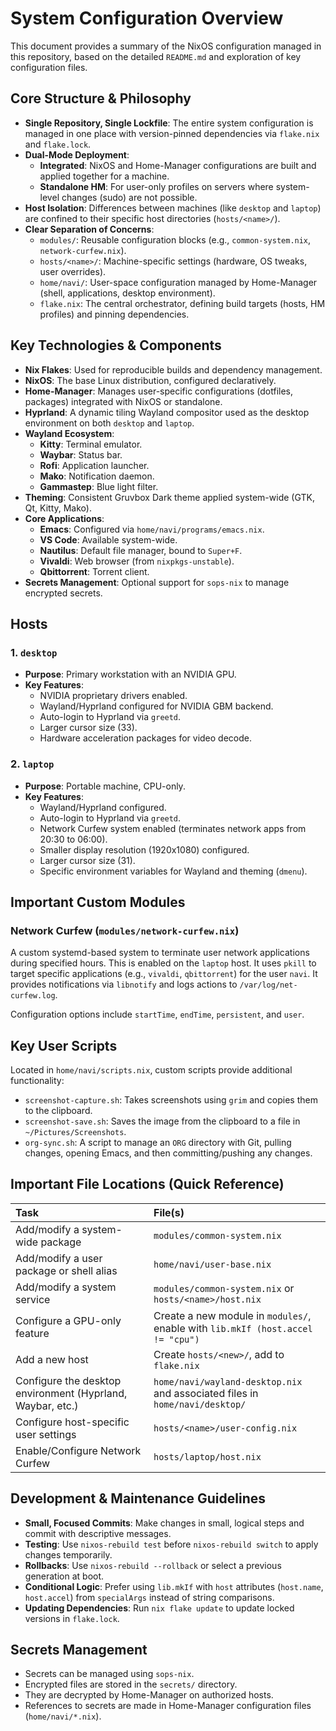 # System Configuration Overview

This document provides a summary of the NixOS configuration managed in this repository, based on the detailed `README.md` and exploration of key configuration files.

## Core Structure & Philosophy

- **Single Repository, Single Lockfile**: The entire system configuration is managed in one place with version-pinned dependencies via `flake.nix` and `flake.lock`.
- **Dual-Mode Deployment**:
  - **Integrated**: NixOS and Home-Manager configurations are built and applied together for a machine.
  - **Standalone HM**: For user-only profiles on servers where system-level changes (sudo) are not possible.
- **Host Isolation**: Differences between machines (like `desktop` and `laptop`) are confined to their specific host directories (`hosts/<name>/`).
- **Clear Separation of Concerns**:
  - `modules/`: Reusable configuration blocks (e.g., `common-system.nix`, `network-curfew.nix`).
  - `hosts/<name>/`: Machine-specific settings (hardware, OS tweaks, user overrides).
  - `home/navi/`: User-space configuration managed by Home-Manager (shell, applications, desktop environment).
  - `flake.nix`: The central orchestrator, defining build targets (hosts, HM profiles) and pinning dependencies.

## Key Technologies & Components

- **Nix Flakes**: Used for reproducible builds and dependency management.
- **NixOS**: The base Linux distribution, configured declaratively.
- **Home-Manager**: Manages user-specific configurations (dotfiles, packages) integrated with NixOS or standalone.
- **Hyprland**: A dynamic tiling Wayland compositor used as the desktop environment on both `desktop` and `laptop`.
- **Wayland Ecosystem**:
  - **Kitty**: Terminal emulator.
  - **Waybar**: Status bar.
  - **Rofi**: Application launcher.
  - **Mako**: Notification daemon.
  - **Gammastep**: Blue light filter.
- **Theming**: Consistent Gruvbox Dark theme applied system-wide (GTK, Qt, Kitty, Mako).
- **Core Applications**:
  - **Emacs**: Configured via `home/navi/programs/emacs.nix`.
  - **VS Code**: Available system-wide.
  - **Nautilus**: Default file manager, bound to `Super+F`.
  - **Vivaldi**: Web browser (from `nixpkgs-unstable`).
  - **Qbittorrent**: Torrent client.
- **Secrets Management**: Optional support for `sops-nix` to manage encrypted secrets.

## Hosts

### 1. `desktop`
- **Purpose**: Primary workstation with an NVIDIA GPU.
- **Key Features**:
  - NVIDIA proprietary drivers enabled.
  - Wayland/Hyprland configured for NVIDIA GBM backend.
  - Auto-login to Hyprland via `greetd`.
  - Larger cursor size (33).
  - Hardware acceleration packages for video decode.

### 2. `laptop`
- **Purpose**: Portable machine, CPU-only.
- **Key Features**:
  - Wayland/Hyprland configured.
  - Auto-login to Hyprland via `greetd`.
  - Network Curfew system enabled (terminates network apps from 20:30 to 06:00).
  - Smaller display resolution (1920x1080) configured.
  - Larger cursor size (31).
  - Specific environment variables for Wayland and theming (`dmenu`).

## Important Custom Modules

### Network Curfew (`modules/network-curfew.nix`)
A custom systemd-based system to terminate user network applications during specified hours. This is enabled on the `laptop` host. It uses `pkill` to target specific applications (e.g., `vivaldi`, `qbittorrent`) for the user `navi`. It provides notifications via `libnotify` and logs actions to `/var/log/net-curfew.log`.

Configuration options include `startTime`, `endTime`, `persistent`, and `user`.

## Key User Scripts

Located in `home/navi/scripts.nix`, custom scripts provide additional functionality:
- `screenshot-capture.sh`: Takes screenshots using `grim` and copies them to the clipboard.
- `screenshot-save.sh`: Saves the image from the clipboard to a file in `~/Pictures/Screenshots`.
- `org-sync.sh`: A script to manage an `ORG` directory with Git, pulling changes, opening Emacs, and then committing/pushing any changes.

## Important File Locations (Quick Reference)

| Task | File(s) |
| :--- | :--- |
| Add/modify a system-wide package | `modules/common-system.nix` |
| Add/modify a user package or shell alias | `home/navi/user-base.nix` |
| Add/modify a system service | `modules/common-system.nix` or `hosts/<name>/host.nix` |
| Configure a GPU-only feature | Create a new module in `modules/`, enable with `lib.mkIf (host.accel != "cpu")` |
| Add a new host | Create `hosts/<new>/`, add to `flake.nix` |
| Configure the desktop environment (Hyprland, Waybar, etc.) | `home/navi/wayland-desktop.nix` and associated files in `home/navi/desktop/` |
| Configure host-specific user settings | `hosts/<name>/user-config.nix` |
| Enable/Configure Network Curfew | `hosts/laptop/host.nix` |

## Development & Maintenance Guidelines

- **Small, Focused Commits**: Make changes in small, logical steps and commit with descriptive messages.
- **Testing**: Use `nixos-rebuild test` before `nixos-rebuild switch` to apply changes temporarily.
- **Rollbacks**: Use `nixos-rebuild --rollback` or select a previous generation at boot.
- **Conditional Logic**: Prefer using `lib.mkIf` with `host` attributes (`host.name`, `host.accel`) from `specialArgs` instead of string comparisons.
- **Updating Dependencies**: Run `nix flake update` to update locked versions in `flake.lock`.

## Secrets Management

- Secrets can be managed using `sops-nix`.
- Encrypted files are stored in the `secrets/` directory.
- They are decrypted by Home-Manager on authorized hosts.
- References to secrets are made in Home-Manager configuration files (`home/navi/*.nix`).
